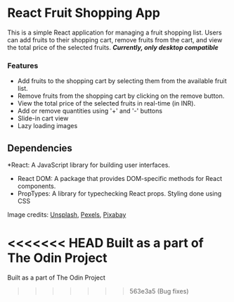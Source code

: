 # React Fruit Shopping App
This is a simple React application for managing a fruit shopping list. Users can add fruits to their shopping cart, remove fruits from the cart, and view the total price of the selected fruits. ***Currently, only desktop compatible***

### Features
* Add fruits to the shopping cart by selecting them from the available fruit list.
* Remove fruits from the shopping cart by clicking on the remove button.
* View the total price of the selected fruits in real-time (in INR).
* Add or remove quantities using '+' and '-' buttons
* Slide-in cart view
* Lazy loading images

## Dependencies

*React: A JavaScript library for building user interfaces.
* React DOM: A package that provides DOM-specific methods for React components.
* PropTypes: A library for typechecking React props.
Styling done using CSS

Image credits:
[Unsplash](https://www.unsplash.com), [Pexels](https://www.pexels.com), [Pixabay](https://www.pixabay.com)

<<<<<<< HEAD
Built as a part of The Odin Project
=======
Built as a part of The Odin Project
>>>>>>> 563e3a5 (Bug fixes)
